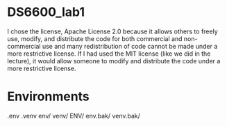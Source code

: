 # DS6600_lab1 
I chose the license, Apache License 2.0 because it allows others to freely use, modify, and distribute the code for both commercial and non-commercial use and many redistribution of code cannot be made under a more restrictive license. If I had used the MIT license (like we did in the lecture), it would allow someone to modify and distribute the code under a more restrictive license.

# Environments
.env
.venv
env/
venv/
ENV/
env.bak/
venv.bak/